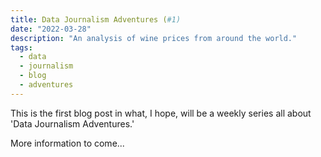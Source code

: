 ```yaml
---
title: Data Journalism Adventures (#1)
date: "2022-03-28"
description: "An analysis of wine prices from around the world."
tags:
  - data
  - journalism
  - blog
  - adventures
---
```


This is the first blog post in what, I hope, will be a weekly series all about 'Data Journalism Adventures.' 

More information to come...
